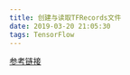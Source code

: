 ```yaml
---
title: 创建与读取TFRecords文件
date: 2019-03-20 21:05:30
tags: TensorFlow
---
```


[参考链接](https://my.oschina.net/u/3800567/blog/1637798)

<!-- more -->